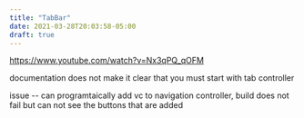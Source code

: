 ```yaml
---
title: "TabBar"
date: 2021-03-28T20:03:58-05:00
draft: true
---
```

https://www.youtube.com/watch?v=Nx3qPQ_qOFM

documentation does not make it clear that you must start with tab controller

issue --
can programtaically add vc to navigation controller, build does not fail but can not see the buttons that are added
